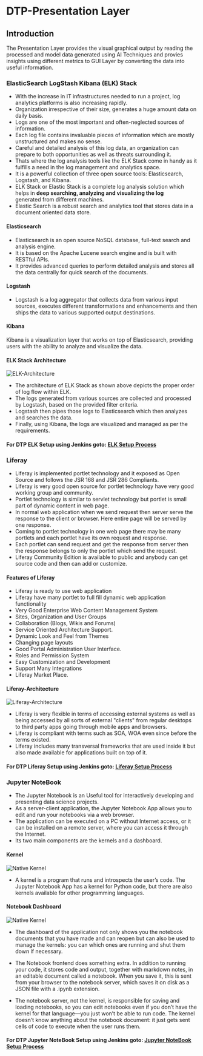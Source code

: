 # DTP-Presentation Layer

## Introduction

The Presentation Layer provides the visual graphical output by reading the processed and model data generated using AI Techniques and provies insights using different metrics to GUI Layer by converting the data into useful information.

### ElasticSearch LogStash Kibana (ELK) Stack

* With the increase in IT infrastructures needed to run a project, log analytics platforms is also increasing rapidly.
* Organization irrespective of their size, generates a huge amount data on daily basis.
* Logs are one of the most important and often-neglected sources of information.
* Each log file contains invaluable pieces of information which are mostly unstructured and makes no sense.
* Careful and detailed analysis of this log data, an organization can prepare to both opportunities as well as threats surrounding it.
* Thats where the log analysis tools like the ELK Stack come in handy as it fulfills a need in the log management and analytics space.
* It is a powerful collection of three open source tools: Elasticsearch, Logstash, and Kibana.
* ELK Stack or Elastic Stack is a complete log analysis solution which helps in **deep searching, analyzing and visualizing the log**  
  generated from different machines.
* Elastic Search is a robust search and analytics tool that stores data in a document oriented data store.

#### Elasticsearch

* Elasticsearch is an open source NoSQL database, full-text search and analysis engine.
* It is based on the Apache Lucene search engine and is built with RESTful APIs.
* It provides advanced queries to perform detailed analysis and stores all the data centrally for quick search of the documents.

#### Logstash

* Logstash is a log aggregator that collects data from various input sources, executes different transformations and enhancements and then ships the data to various supported output destinations.

#### Kibana

Kibana is a visualization layer that works on top of Elasticsearch, providing users with the ability to analyze and visualize the data.

#### ELK Stack Architecture

![ELK-Architecture](/presentationlayer/ElasticSearch_Kibana_Logstash/images/elk_stack.png)

* The architecture of ELK Stack as shown above depicts the proper order of log flow within ELK.
* The logs generated from various sources are collected and processed by Logstash, based on the provided filter criteria.
* Logstash then pipes those logs to Elasticsearch which then analyzes and searches the data.
* Finally, using Kibana, the logs are visualized and managed as per the requirements.

#### For DTP ELK Setup using Jenkins goto: [ELK Setup Process](/presentationlayer/ElasticSearch_Kibana_Logstash/README.md)

### Liferay

* Liferay is implemented portlet technology and it exposed as Open Source and follows the JSR 168 and JSR 286 Compliants.
* Liferay is very good open source for portlet technology have very good working group and community.
* Portlet technology is similar to servlet technology but portlet is small part of dynamic content in web page.
* In normal web application when we send request then server serve the response to the client or browser. Here entire page will be served by one response.
* Coming to portlet technology in one web page there may be many portlets and each portlet have its own request and response.
* Each portlet can send request and get the response from server then the response belongs to only the portlet which send the request.
* Liferay Community Edition is available to public and anybody can get source code and then can add or customize.

#### Features of Liferay

* Liferay is ready to use web application
* Liferay have many portlet to full fill dynamic web application functionality
* Very Good Enterprise Web Content Management System
* Sites, Organization and User Groups
* Collaboration (Blogs, Wikis and Forums)
* Service Oriented Architecture Support.
* Dynamic Look and Feel from Themes
* Changing page layouts
* Good Portal Administration User Interface.
* Roles and Permission System
* Easy Customization and Development
* Support Many Integrations
* Liferay Market Place.

#### Liferay-Architecture

![Liferay-Architecture](/presentationlayer/Liferay/images/liferay-architecture.png)

* Liferay is very flexible in terms of accessing external
systems as well as being accessed by all sorts of external
"clients" from regular desktops to third party apps going
through mobile apps and browsers.
* Liferay is compliant with terms such as SOA, WOA even since before the terms existed.
* Liferay includes many transversal frameworks that are
used inside it but also made available for applications
built on top of it.

#### For DTP Liferay Setup using Jenkins goto: [Liferay Setup Process](/presentationlayer/Liferay/README.md)

### Jupyter NoteBook

* The Jupyter Notebook is an Useful tool for interactively developing and presenting data science projects.
* As a server-client application, the Jupyter Notebook App allows you to edit and run your notebooks via a web browser.
* The application can be executed on a PC without Internet access, or it can be installed on a remote server, where you can access it through the Internet.
* Its two main components are the kernels and a dashboard.

#### Kernel

![Native Kernel](/presentationlayer/JupyterNotebook/images/ipy_kernel_and_terminal.png)

* A kernel is a program that runs and introspects the user’s code. The Jupyter Notebook App has a kernel for Python code, but there are also kernels available for other programming languages.

#### Notebook Dashboard

![Native Kernel](/presentationlayer/JupyterNotebook/images/notebook_components.png)

* The dashboard of the application not only shows you the notebook documents that you have made and can reopen but can also be used to manage the kernels: you can which ones are running and shut them down if necessary.

* The Notebook frontend does something extra. In addition to running your code, it stores code and output, together with markdown notes, in an editable document called a notebook. When you save it, this is sent from your browser to the notebook server, which saves it on disk as a JSON file with a .ipynb extension.

* The notebook server, not the kernel, is responsible for saving and loading notebooks, so you can edit notebooks even if you don’t have the kernel for that language—you just won’t be able to run code. The kernel doesn’t know anything about the notebook document: it just gets sent cells of code to execute when the user runs them.

#### For DTP Jupyter NoteBook Setup using Jenkins goto: [Jupyter NoteBook Setup Process](/presentationlayer/JupyterNoteBook/README.md)
